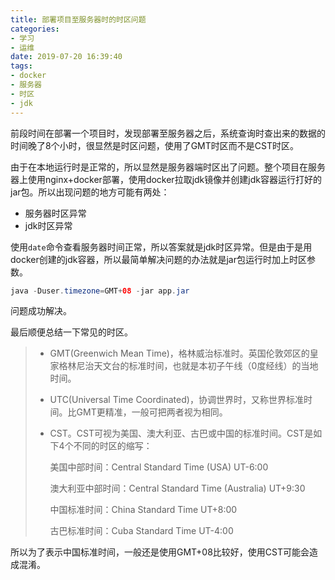 ```yaml
---
title: 部署项目至服务器时的时区问题
categories: 
- 学习
- 运维
date: 2019-07-20 16:39:40
tags: 
- docker
- 服务器
- 时区
- jdk
---
```


前段时间在部署一个项目时，发现部署至服务器之后，系统查询时查出来的数据的时间晚了8个小时，很显然是时区问题，使用了GMT时区而不是CST时区。<!-- more -->

由于在本地运行时是正常的，所以显然是服务器端时区出了问题。整个项目在服务器上使用nginx+docker部署，使用docker拉取jdk镜像并创建jdk容器运行打好的jar包。所以出现问题的地方可能有两处：

- 服务器时区异常
- jdk时区异常

使用`date`命令查看服务器时间正常，所以答案就是jdk时区异常。但是由于是用docker创建的jdk容器，所以最简单解决问题的办法就是jar包运行时加上时区参数。

```java
java -Duser.timezone=GMT+08 -jar app.jar
```

问题成功解决。

最后顺便总结一下常见的时区。

> - GMT(Greenwich Mean Time)，格林威治标准时。英国伦敦郊区的皇家格林尼治天文台的标准时间，也就是本初子午线（0度经线）的当地时间。
>
> - UTC(Universal Time Coordinated)，协调世界时，又称世界标准时间。比GMT更精准，一般可把两者视为相同。
>
> - CST。CST可视为美国、澳大利亚、古巴或中国的标准时间。CST是如下4个不同的时区的缩写：
>
>   美国中部时间：Central Standard Time (USA) UT-6:00
>
>   澳大利亚中部时间：Central Standard Time (Australia) UT+9:30
>
>   中国标准时间：China Standard Time UT+8:00
>
>   古巴标准时间：Cuba Standard Time UT-4:00

所以为了表示中国标准时间，一般还是使用GMT+08比较好，使用CST可能会造成混淆。